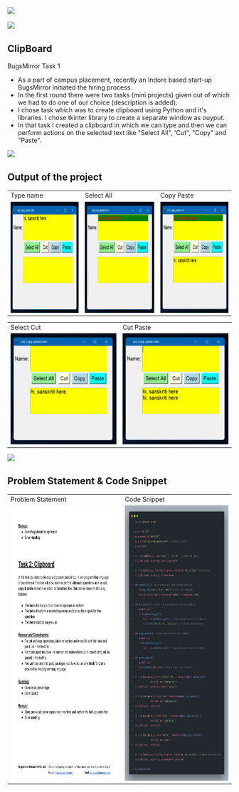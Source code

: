 <a href="LICENSE"><img src="https://img.shields.io/badge/License-MIT-purple.svg?labelColor=303030" /></a>
<br />

![](https://i.imgur.com/waxVImv.png)

## ClipBoard

BugsMirror Task 1

* As a part of campus placement, recently an Indore based start-up BugsMirror initiated the hiring process.
* In the first round there were two tasks (mini projects) given out of which we had to do one of our choice (description is added).
* I chose task which was to create clipboard using Python and it's libraries. I chose tkinter library to create a separate window as ouyput.
* In that task I created a clipboard in which we can type and then we can perform actions on the selected text like "Select All", 'Cut", "Copy" and "Paste".

![](https://i.imgur.com/waxVImv.png)

## Output of the project

<table>
  <tr>
    <td>Type name</td>
    <td>Select All</td>
    <td>Copy Paste</td>
  </tr>
  <tr>
    <td><img src="Output/Type.png" width=250 height=250></td>
    <td><img src="Output/Select All.png" width=250 height=250></td>
    <td><img src="Output/Copy Paste.png" width=250 height=250></td>
  </tr>
 </table>

<table align="center">
  <tr>
    <td>Select Cut</td>
    <td>Cut Paste</td>
  </tr>
  <tr>
    <td><img src="Output/Cut.png" width=250 height=250></td>
    <td><img src="Output/Cut Paste.png" width=250 height=250></td>
  </tr>
 </table>


![](https://i.imgur.com/waxVImv.png)

## Problem Statement & Code Snippet

<table>
  <tr>
    <td>Problem Statement</td>
    <td>Code Snippet</td>
  </tr>
  <tr>
    <td><img src="Output/Page 2.jpg" width=540 height=620></td>
    <td><img src="Output/CodeSnap.png" width=540 height=620></td>
  </tr>
 </table>

